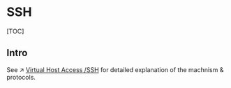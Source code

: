 # SSH

[TOC]



## Intro



See ↗ [Virtual Host Access /SSH](../../../../🏎️%20Computer%20Networking/📌%20Basics/0x02%20Application%20Layer/Virtual%20Host%20Access/SSH/SSH.md) for detailed explanation of the machnism & protocols.



